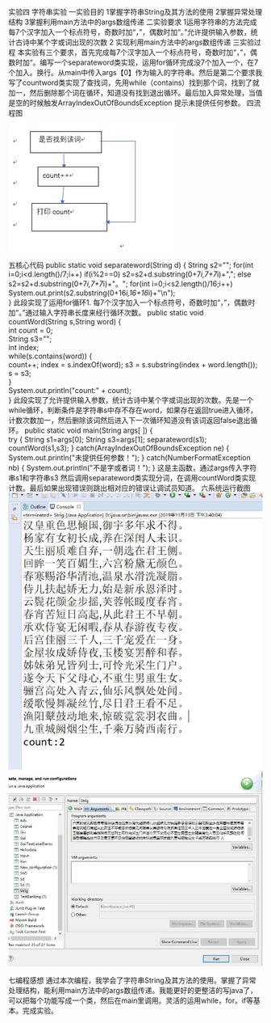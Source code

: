 实验四 字符串实验
一实验目的
    1掌握字符串String及其方法的使用
2掌握异常处理结构
3掌握利用main方法中的args数组传递
二实验要求
   1运用字符串的方法完成每7个汉字加入一个标点符号，奇数时加“，”，偶数时加“。”允许提供输入参数，统计古诗中某个字或词出现的次数
   2 实现利用main方法中的args数组传递
三实验过程
   本实验有三个要求，首先完成每7个汉字加入一个标点符号，奇数时加“，”，偶数时加“。编写一个separateword类实现，运用for循环完成没7个加入一个，在7个加入。换行。从main中传入args【0】作为输入的字符串。然后是第二个要求我写了countword类实现了查找词，先用while（contains）找到那个词，找到了就加一，然后删除那个词在循环，知道没有找到退出循环。最后加入异常处理，当值是空的时候触发ArrayIndexOutOfBoundsException  提示未提供任何参数。
四流程图

 ![image](https://github.com/wanghaochen2000/String/blob/master/捕获.jpg)



	
五核心代码
public static void separateword(String d) 
	{
		String s2="";
    	for(int i=0;i<d.length()/7;i++)
    		if(i%2==0)
    			s2=s2+d.substring(0+7*i,7+7*i)+",";
    		else
    			s2=s2+d.substring(0+7*i,7+7*i)+"。";
        for(int i=0;i<s2.length()/16;i++)
        	System.out.print(s2.substring(0+16*i,16+16*i)+"\n");        
    	}
此段实现了运用for循环1.	每7个汉字加入一个标点符号，奇数时加“，”，偶数时加“。”通过输入字符串长度来经行循环次数。
public static void countWord(String s,String word)
	{	
		int count = 0;		
		String s3="";		
		int index;		
		while(s.contains(word))
		{			
			count++;
		    index = s.indexOf(word);
		    s3 = s.substring(index + word.length());		
		    s = s3;			
		}	
		System.out.println("count:" + count);	
	}
此段实现了允许提供输入参数，统计古诗中某个字或词出现的次数。先是一个while循环，判断条件是字符串s中存不存在word，如果存在返回true进入循环，计数次数加一，然后删除该词然后进入下一次循环知道没有该词返回false退出循环。
  public static void main(String args[ ])
    {  	
    	try
    	{
    	String s1=args[0];
    	String s3=args[1];
    	separateword(s1);
    	countWord(s1,s3);
    	}
    	catch(ArrayIndexOutOfBoundsException ne)
    	{
   		 System.out.println("未提供任何参数！");
   	    }
    	catch(NumberFormatException nb)
    	{
    		System.out.println("不是字或者词！");
    	}
这是主函数，通过args传入字符串s1和字符串s3
然后调用separateword类实现分词，在调用countWord类实现计数。最后如果出现错误则跳出相对应的错误让调试员知道。
六系统运行截图
 ![image](https://github.com/wanghaochen2000/String/blob/master/123.jpg)
  ![image](https://github.com/wanghaochen2000/String/blob/master/1234.jpg)

 




七编程感想
   通过本次编程，我学会了字符串String及其方法的使用。掌握了异常处理结构，能利用main方法中的args数组传递。我能更好的更整洁的写java了，可以把每个功能写成一个类，然后在main里调用。灵活的运用while，for。if等基本。完成实验。

